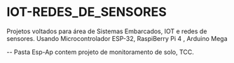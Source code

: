 # IOT-REDES_DE_SENSORES

Projetos voltados para área de Sistemas Embarcados, IOT e redes de sensores. Usando Microcontrolador ESP-32, RaspiBerry Pi 4 , Arduino Mega

-- Pasta Esp-Ap contem projeto de monitoramento de solo, TCC.
 
